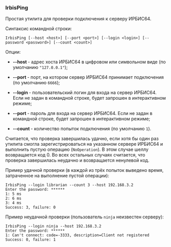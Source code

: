 ﻿### IrbisPing

Простая утилита для проверки подключения к серверу ИРБИС64.

Синтаксис командной строки:

```
IrbisPing [--host <host>] [--port <port>] [--login <login>] [--password <password>] [--count <count>]
```

Опции:

* **--host <host>** - адрес хоста ИРБИС64 в цифровом или символьном виде (по умолчанию `"127.0.0.1"`);

* **--port <port>** - порт, на котором сервер ИРБИС64 принимает подключения (по умолчанию `6666`);

* **--login <login>** - пользовательский логин для входа на сервер ИРБИС64. Если не задан в командной строке, будет запрошен в интерактивном режиме;

* **--port <port>** - пароль для входа на сервер ИРБИС64. Если не задан в командной строке, будет запрошен в интерактивном режиме;

* **--count <count>** - количество попыток подключения (по умолчанию `1`).

Считается, что проверка завершилась удачно, если хотя бы один раз утилита смогла зарегистрироваться на указанном сервере ИРБИС64 и выполнить пустую операцию (`NoOperation`). В этом случае шеллу возвращается код 0. Во всех остальных случаях считается, что проверка завершилась неудачно и возвращается ненулевой код.

Пример удачной проверки (в каждой из трёх попыток выведено время, затраченное на выполнение пустой операции):

```
IrbisPing --login librarian --count 3 --host 192.168.3.2
Enter the password: ******
1: 5 ms
2: 6 ms
3: 4 ms
Success: 3, failure: 0
```

Пример неудачной проверки (пользователь `ninja` неизвестен серверу):

```
IrbisPing --login ninja --host 192.168.3.2
Enter the password: ******
1: Can't connect: code=-3333, description=Client not registered
Success: 0, failure: 1
```

